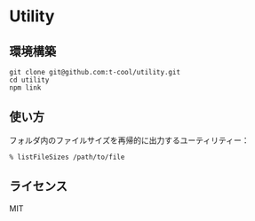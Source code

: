 # Utility

## 環境構築

```
git clone git@github.com:t-cool/utility.git
cd utility
npm link
```

## 使い方

フォルダ内のファイルサイズを再帰的に出力するユーティリティー：

```
% listFileSizes /path/to/file
```

## ライセンス

MIT